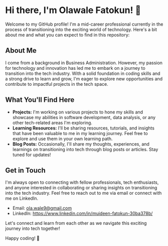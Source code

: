 # Hi there, I'm Olawale Fatokun! 👋

Welcome to my GitHub profile! I'm a mid-career professional currently in the process of transitioning into the exciting world of technology. Here's a bit about me and what you can expect to find in this repository:

## About Me

I come from a background in Business Administration. However, my passion for technology and innovation has led me to embark on a journey to transition into the tech industry. With a solid foundation in coding skills and a strong drive to learn and grow, I'm eager to explore new opportunities and contribute to impactful projects in the tech space.

## What You'll Find Here

- **Projects:** I'm working on various projects to hone my skills and showcase my abilities in software development, data analysis, or any other tech-related areas I'm exploring.
- **Learning Resources:** I'll be sharing resources, tutorials, and insights that have been valuable to me in my learning journey. Feel free to explore and use them in your own learning path.
- **Blog Posts:** Occasionally, I'll share my thoughts, experiences, and learnings on transitioning into tech through blog posts or articles. Stay tuned for updates!

## Get in Touch

I'm always open to connecting with fellow professionals, tech enthusiasts, and anyone interested in collaborating or sharing insights on transitioning into the tech industry. Feel free to reach out to me via email or connect with me on LinkedIn.

- Email: ola.wale9@gmail.com
- LinkedIn: https://www.linkedin.com/in/muideen-fatokun-30ba378b/

Let's connect and learn from each other as we navigate this exciting journey into tech together!

Happy coding! 🚀
